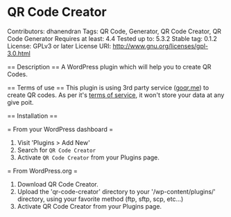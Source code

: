 # QR Code Creator
Contributors: dhanendran
Tags: QR Code, Generator, QR Code Creator, QR Code Generator
Requires at least: 4.4
Tested up to: 5.3.2
Stable tag: 0.1.2
License: GPLv3 or later
License URI: <a href="http://www.gnu.org/licenses/gpl-3.0.html">http://www.gnu.org/licenses/gpl-3.0.html</a>

== Description ==
A WordPress plugin which will help you to create QR Codes.

== Terms of use ==
This plugin is using 3rd party service (<a href="http://goqr.me/api/" target="_blank">goqr.me</a>) to create QR codes. As per it's <a href="http://goqr.me/api/doc/create-qr-code/#general_tos" target="_blank">terms of service</a>, it won't store your data at any give poit.

== Installation ==

= From your WordPress dashboard =

1. Visit 'Plugins > Add New'
2. Search for `QR Code Creator`
3. Activate `QR Code Creator` from your Plugins page.

= From WordPress.org =

1. Download QR Code Creator.
2. Upload the 'qr-code-creator' directory to your '/wp-content/plugins/' directory, using your favorite method (ftp, sftp, scp, etc...)
3. Activate QR Code Creator from your Plugins page.
